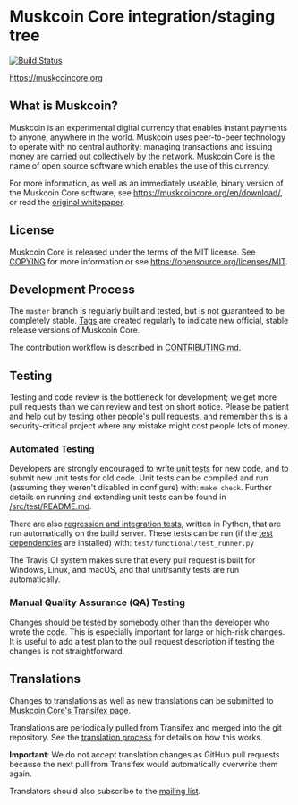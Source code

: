 Muskcoin Core integration/staging tree
=====================================

[![Build Status](https://travis-ci.org/muskcoin/muskcoin.svg?branch=master)](https://travis-ci.org/muskcoin/muskcoin)

https://muskcoincore.org

What is Muskcoin?
----------------

Muskcoin is an experimental digital currency that enables instant payments to
anyone, anywhere in the world. Muskcoin uses peer-to-peer technology to operate
with no central authority: managing transactions and issuing money are carried
out collectively by the network. Muskcoin Core is the name of open source
software which enables the use of this currency.

For more information, as well as an immediately useable, binary version of
the Muskcoin Core software, see https://muskcoincore.org/en/download/, or read the
[original whitepaper](https://muskcoincore.org/muskcoin.pdf).

License
-------

Muskcoin Core is released under the terms of the MIT license. See [COPYING](COPYING) for more
information or see https://opensource.org/licenses/MIT.

Development Process
-------------------

The `master` branch is regularly built and tested, but is not guaranteed to be
completely stable. [Tags](https://github.com/muskcoin/muskcoin/tags) are created
regularly to indicate new official, stable release versions of Muskcoin Core.

The contribution workflow is described in [CONTRIBUTING.md](CONTRIBUTING.md).

Testing
-------

Testing and code review is the bottleneck for development; we get more pull
requests than we can review and test on short notice. Please be patient and help out by testing
other people's pull requests, and remember this is a security-critical project where any mistake might cost people
lots of money.

### Automated Testing

Developers are strongly encouraged to write [unit tests](src/test/README.md) for new code, and to
submit new unit tests for old code. Unit tests can be compiled and run
(assuming they weren't disabled in configure) with: `make check`. Further details on running
and extending unit tests can be found in [/src/test/README.md](/src/test/README.md).

There are also [regression and integration tests](/test), written
in Python, that are run automatically on the build server.
These tests can be run (if the [test dependencies](/test) are installed) with: `test/functional/test_runner.py`

The Travis CI system makes sure that every pull request is built for Windows, Linux, and macOS, and that unit/sanity tests are run automatically.

### Manual Quality Assurance (QA) Testing

Changes should be tested by somebody other than the developer who wrote the
code. This is especially important for large or high-risk changes. It is useful
to add a test plan to the pull request description if testing the changes is
not straightforward.

Translations
------------

Changes to translations as well as new translations can be submitted to
[Muskcoin Core's Transifex page](https://www.transifex.com/projects/p/muskcoin/).

Translations are periodically pulled from Transifex and merged into the git repository. See the
[translation process](doc/translation_process.md) for details on how this works.

**Important**: We do not accept translation changes as GitHub pull requests because the next
pull from Transifex would automatically overwrite them again.

Translators should also subscribe to the [mailing list](https://groups.google.com/forum/#!forum/muskcoin-translators).
